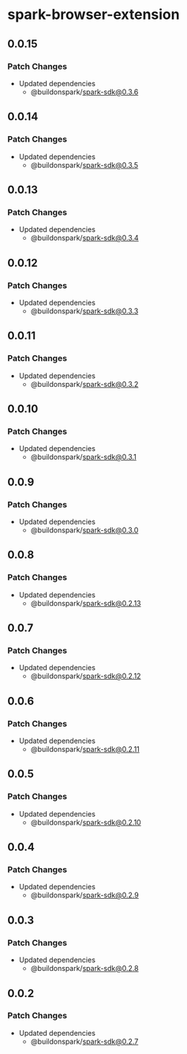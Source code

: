 # spark-browser-extension

## 0.0.15

### Patch Changes

- Updated dependencies
  - @buildonspark/spark-sdk@0.3.6

## 0.0.14

### Patch Changes

- Updated dependencies
  - @buildonspark/spark-sdk@0.3.5

## 0.0.13

### Patch Changes

- Updated dependencies
  - @buildonspark/spark-sdk@0.3.4

## 0.0.12

### Patch Changes

- Updated dependencies
  - @buildonspark/spark-sdk@0.3.3

## 0.0.11

### Patch Changes

- Updated dependencies
  - @buildonspark/spark-sdk@0.3.2

## 0.0.10

### Patch Changes

- Updated dependencies
  - @buildonspark/spark-sdk@0.3.1

## 0.0.9

### Patch Changes

- Updated dependencies
  - @buildonspark/spark-sdk@0.3.0

## 0.0.8

### Patch Changes

- Updated dependencies
  - @buildonspark/spark-sdk@0.2.13

## 0.0.7

### Patch Changes

- Updated dependencies
  - @buildonspark/spark-sdk@0.2.12

## 0.0.6

### Patch Changes

- Updated dependencies
  - @buildonspark/spark-sdk@0.2.11

## 0.0.5

### Patch Changes

- Updated dependencies
  - @buildonspark/spark-sdk@0.2.10

## 0.0.4

### Patch Changes

- Updated dependencies
  - @buildonspark/spark-sdk@0.2.9

## 0.0.3

### Patch Changes

- Updated dependencies
  - @buildonspark/spark-sdk@0.2.8

## 0.0.2

### Patch Changes

- Updated dependencies
  - @buildonspark/spark-sdk@0.2.7
